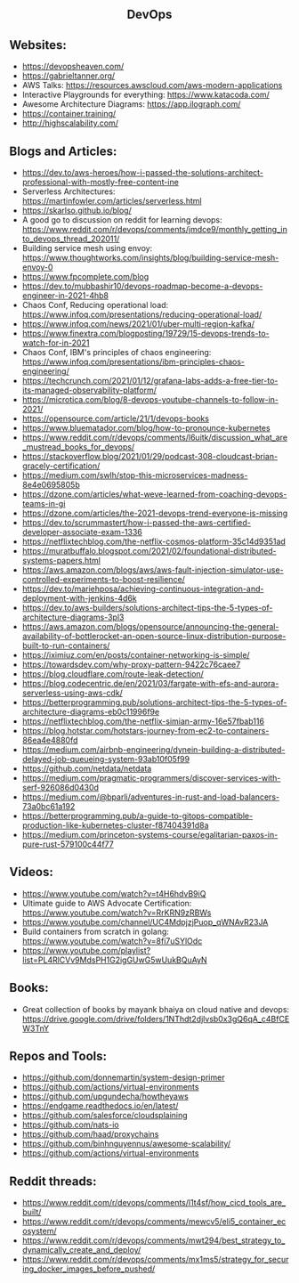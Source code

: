<h2 align="center">DevOps</h2>

## Websites:

- https://devopsheaven.com/
- https://gabrieltanner.org/
- AWS Talks: https://resources.awscloud.com/aws-modern-applications
- Interactive Playgrounds for everything: https://www.katacoda.com/
- Awesome Architecture Diagrams: https://app.ilograph.com/
- https://container.training/
- http://highscalability.com/

## Blogs and Articles:

- https://dev.to/aws-heroes/how-i-passed-the-solutions-architect-professional-with-mostly-free-content-ine
- Serverless Architectures: https://martinfowler.com/articles/serverless.html
- https://skarlso.github.io/blog/
- A good go to discussion on reddit for learning devops: https://www.reddit.com/r/devops/comments/jmdce9/monthly_getting_into_devops_thread_202011/
- Building service mesh using envoy: https://www.thoughtworks.com/insights/blog/building-service-mesh-envoy-0
- https://www.fpcomplete.com/blog
- https://dev.to/mubbashir10/devops-roadmap-become-a-devops-engineer-in-2021-4hb8
- Chaos Conf, Reducing operational load: https://www.infoq.com/presentations/reducing-operational-load/
- https://www.infoq.com/news/2021/01/uber-multi-region-kafka/
- https://www.finextra.com/blogposting/19729/15-devops-trends-to-watch-for-in-2021
- Chaos Conf, IBM's principles of chaos engineering: https://www.infoq.com/presentations/ibm-principles-chaos-engineering/
- https://techcrunch.com/2021/01/12/grafana-labs-adds-a-free-tier-to-its-managed-observability-platform/
- https://microtica.com/blog/8-devops-youtube-channels-to-follow-in-2021/
- https://opensource.com/article/21/1/devops-books
- https://www.bluematador.com/blog/how-to-pronounce-kubernetes
- https://www.reddit.com/r/devops/comments/l6uitk/discussion_what_are_mustread_books_for_devops/
- https://stackoverflow.blog/2021/01/29/podcast-308-cloudcast-brian-gracely-certification/
- https://medium.com/swlh/stop-this-microservices-madness-8e4e0695805b
- https://dzone.com/articles/what-weve-learned-from-coaching-devops-teams-in-gi
- https://dzone.com/articles/the-2021-devops-trend-everyone-is-missing
- https://dev.to/scrummastert/how-i-passed-the-aws-certified-developer-associate-exam-1336
- https://netflixtechblog.com/the-netflix-cosmos-platform-35c14d9351ad
- https://muratbuffalo.blogspot.com/2021/02/foundational-distributed-systems-papers.html
- https://aws.amazon.com/blogs/aws/aws-fault-injection-simulator-use-controlled-experiments-to-boost-resilience/
- https://dev.to/mariehposa/achieving-continuous-integration-and-deployment-with-jenkins-4d6k
- https://dev.to/aws-builders/solutions-architect-tips-the-5-types-of-architecture-diagrams-3pl3
- https://aws.amazon.com/blogs/opensource/announcing-the-general-availability-of-bottlerocket-an-open-source-linux-distribution-purpose-built-to-run-containers/
- https://iximiuz.com/en/posts/container-networking-is-simple/
- https://towardsdev.com/why-proxy-pattern-9422c76caee7
- https://blog.cloudflare.com/route-leak-detection/
- https://blog.codecentric.de/en/2021/03/fargate-with-efs-and-aurora-serverless-using-aws-cdk/
- https://betterprogramming.pub/solutions-architect-tips-the-5-types-of-architecture-diagrams-eb0c11996f9e
- https://netflixtechblog.com/the-netflix-simian-army-16e57fbab116
- https://blog.hotstar.com/hotstars-journey-from-ec2-to-containers-86ea4e4880fd
- https://medium.com/airbnb-engineering/dynein-building-a-distributed-delayed-job-queueing-system-93ab10f05f99
- https://github.com/netdata/netdata
- https://medium.com/pragmatic-programmers/discover-services-with-serf-926086d0430d
- https://medium.com/@bparli/adventures-in-rust-and-load-balancers-73a0bc61a192
- https://betterprogramming.pub/a-guide-to-gitops-compatible-production-like-kubernetes-cluster-f87404391d8a
- https://medium.com/princeton-systems-course/egalitarian-paxos-in-pure-rust-579100c44f77

## Videos:

- https://www.youtube.com/watch?v=t4H6hdvB9iQ
- Ultimate guide to AWS Advocate Certification: https://www.youtube.com/watch?v=RrKRN9zRBWs
- https://www.youtube.com/channel/UC4MdpjzjPuop_qWNAvR23JA
- Build containers from scratch in golang: https://www.youtube.com/watch?v=8fi7uSYlOdc
- https://www.youtube.com/playlist?list=PL4RlCVv9MdsPH1G2igGUwG5wUukBQuAyN

## Books:

- Great collection of books by mayank bhaiya on cloud native and devops: https://drive.google.com/drive/folders/1NThdt2djlvsb0x3gQ6qA_c4BfCEW3TnY

## Repos and Tools:

- https://github.com/donnemartin/system-design-primer
- https://github.com/actions/virtual-environments
- https://github.com/upgundecha/howtheyaws
- https://endgame.readthedocs.io/en/latest/
- https://github.com/salesforce/cloudsplaining
- https://github.com/nats-io
- https://github.com/haad/proxychains
- https://github.com/binhnguyennus/awesome-scalability/
- https://github.com/actions/virtual-environments

## Reddit threads:

- https://www.reddit.com/r/devops/comments/l1t4sf/how_cicd_tools_are_built/
- https://www.reddit.com/r/devops/comments/mewcv5/eli5_container_ecosystem/
- https://www.reddit.com/r/devops/comments/mwt294/best_strategy_to_dynamically_create_and_deploy/
- https://www.reddit.com/r/devops/comments/mx1ms5/strategy_for_securing_docker_images_before_pushed/

